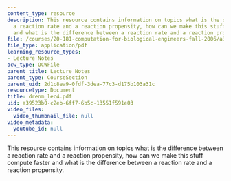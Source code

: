 ```yaml
---
content_type: resource
description: This resource contains information on topics what is the difference between
  a reaction rate and a reaction propensity, how can we make this stuff compute faster
  and what is the difference between a reaction rate and a reaction propensity.
file: /courses/20-181-computation-for-biological-engineers-fall-2006/a39523b0c2eb6ff76b5c13551f591e03_drenm_lec4.pdf
file_type: application/pdf
learning_resource_types:
- Lecture Notes
ocw_type: OCWFile
parent_title: Lecture Notes
parent_type: CourseSection
parent_uid: 2d1c8ea9-0fdf-3dea-77c3-d175b103a31c
resourcetype: Document
title: drenm_lec4.pdf
uid: a39523b0-c2eb-6ff7-6b5c-13551f591e03
video_files:
  video_thumbnail_file: null
video_metadata:
  youtube_id: null
---
```

This resource contains information on topics what is the difference between a reaction rate and a reaction propensity, how can we make this stuff compute faster and what is the difference between a reaction rate and a reaction propensity.

